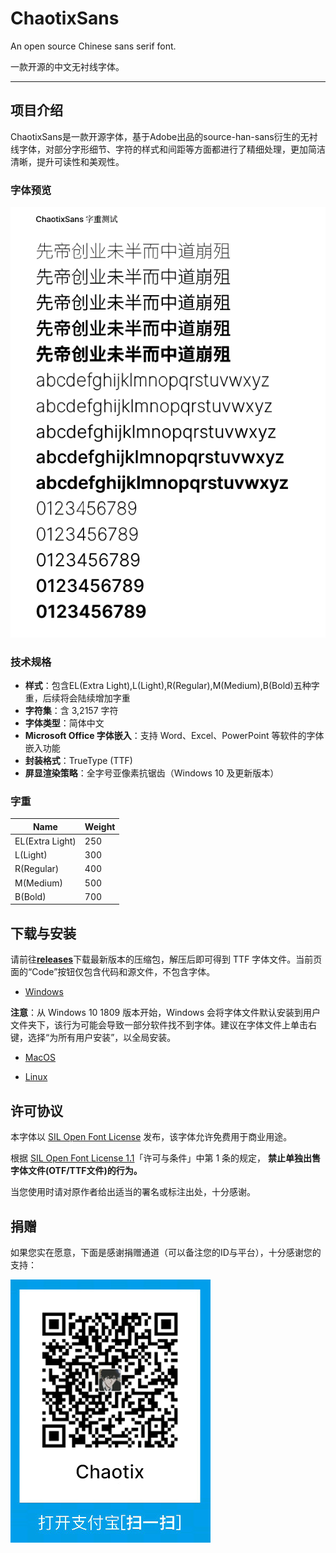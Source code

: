 # ChaotixSans
An open source Chinese sans serif font.

 一款开源的中文无衬线字体。

---

## 项目介绍

ChaotixSans是一款开源字体，基于Adobe出品的source-han-sans衍生的无衬线字体，对部分字形细节、字符的样式和间距等方面都进行了精细处理，更加简洁清晰，提升可读性和美观性。

### 字体预览

![](https://github.com/Chaotixxxx/ChaotixSans/blob/main/image/font%20preview.png)

### 技术规格

* **样式**：包含EL(Extra Light),L(Light),R(Regular),M(Medium),B(Bold)五种字重，后续将会陆续增加字重
* **字符集**：含 3,2157 字符
* **字体类型**：简体中文
* **Microsoft Office 字体嵌入**：支持 Word、Excel、PowerPoint 等软件的字体嵌入功能
* **封装格式**：TrueType (TTF)
* **屏显渲染策略**：全字号亚像素抗锯齿（Windows 10 及更新版本）

### 字重

| Name       | Weight |
| ---------- | ------ |
| EL(Extra Light)   | 250    |
| L(Light)   | 300    |
| R(Regular) | 400    |
| M(Medium)  | 500    |
| B(Bold)   | 700    |

## 下载与安装
请前往[**releases**](https://github.com/Chaotixxxx/ChaotixSans/releases)下载最新版本的压缩包，解压后即可得到 TTF 字体文件。当前页面的“Code”按钮仅包含代码和源文件，不包含字体。

* [Windows](https://www.microsoft.com/en-us/Typography/TrueTypeInstall.aspx)
  
**注意**：从 Windows 10 1809 版本开始，Windows 会将字体文件默认安装到用户文件夹下，该行为可能会导致一部分软件找不到字体。建议在字体文件上单击右键，选择“为所有用户安装”，以全局安装。

* [MacOS](https://support.apple.com/en-us/HT201749)

* [Linux](https://github.com/adobe-fonts/source-code-pro/issues/17#issuecomment-8967116)

## 许可协议

本字体以 [SIL Open Font License](http://scripts.sil.org/OFL) 发布，该字体允许免费用于商业用途。

根据 [SIL Open Font License 1.1](https://openfontlicense.org)「许可与条件」中第 1 条的规定， **禁止单独出售字体文件(OTF/TTF文件)的行为。**

当您使用时请对原作者给出适当的署名或标注出处，十分感谢。

## 捐赠
如果您实在愿意，下面是感谢捐赠通道（可以备注您的ID与平台），十分感谢您的支持：

![](https://github.com/Chaotixxxx/ChaotixSans/blob/main/image/Donation.png)


